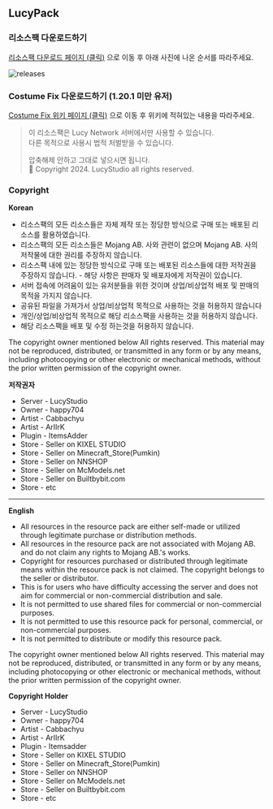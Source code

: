 ## LucyPack

### 리소스팩 다운로드하기
[리소스팩 다운로드 페이지 (클릭)](https://github.com/Lucy-Studio/Lucy_RePack/releases) 으로 이동 후 아래 사진에 나온 순서를 따라주세요.  
  
![releases](https://github.com/user-attachments/assets/6cec7800-4075-46c7-8ed4-9b3843eab6f9)

### Costume Fix 다운로드하기 (1.20.1 미만 유저)
[Costume Fix 위키 페이지 (클릭)](https://wiki.lucymc.kr/lucy-info/start#id-1.20.1) 으로 이동 후 위키에 적혀있는 내용을 따라주세요.




> 이 리소스팩은 Lucy Network 서버에서만 사용할 수 있습니다.  
> 다른 목적으로 사용시 법적 처벌받을 수 있습니다.  
>   
> 압축해제 안하고 그대로 넣으시면 됩니다.  
> 🌱 Copyright 2024. LucyStudio all rights reserved.

### Copyright
**Korean**

* 리소스팩의 모든 리소스들은 자체 제작 또는 정당한 방식으로 구매 또는 배포된 리소스를 활용하였습니다.
* 리소스팩의 모든 리소스들은 Mojang AB. 사와 관련이 없으며 Mojang AB. 사의 저작물에 대한 권리를 주장하지 않습니다.
* 리소스팩 내에 있는 정당한 방식으로 구매 또는 배포된 리소스들에 대한 저작권을 주장하지 않습니다. - 해당 사항은 판매자 및 배포자에게 저작권이 있습니다.
* 서버 접속에 어려움이 있는 유저분들을 위한 것이며 상업/비상업적 배포 및 판매의 목적을 가지지 않습니다.
* 공유된 파일을 가져가서 상업/비상업적 목적으로 사용하는 것을 허용하지 않습니다 
* 개인/상업/비상업적 목적으로 해당 리소스팩을 사용하는 것을 허용하지 않습니다. 
* 해당 리소스팩을 배포 및 수정 하는것을 허용하지 않습니다.


The copyright owner mentioned below All rights reserved.
This material may not be reproduced, distributed, or transmitted in any form or by any means, including photocopying or other electronic or mechanical methods, without the prior written permission of the copyright owner.

**저작권자**
* Server - LucyStudio
* Owner - happy704
* Artist - Cabbachyu
* Artist - ArIIrK
* Plugin - ItemsAdder
* Store - Seller on KIXEL STUDIO
* Store - Seller on Minecraft_Store(Pumkin)
* Store - Seller on NNSHOP
* Store - Seller on McModels.net
* Store - Seller on Builtbybit.com
* Store - etc

---

**English**

* All resources in the resource pack are either self-made or utilized through legitimate purchase or distribution methods.
* All resources in the resource pack are not associated with Mojang AB. and do not claim any rights to Mojang AB.'s works.
* Copyright for resources purchased or distributed through legitimate means within the resource pack is not claimed. The copyright belongs to the seller or distributor.
* This is for users who have difficulty accessing the server and does not aim for commercial or non-commercial distribution and sale.
* It is not permitted to use shared files for commercial or non-commercial purposes.
* It is not permitted to use this resource pack for personal, commercial, or non-commercial purposes.
* It is not permitted to distribute or modify this resource pack.


The copyright owner mentioned below All rights reserved.
This material may not be reproduced, distributed, or transmitted in any form or by any means, including photocopying or other electronic or mechanical methods, without the prior written permission of the copyright owner.

**Copyright Holder**
* Server - LucyStudio
* Owner - happy704
* Artist - Cabbachyu
* Artist - ArIIrK
* Plugin - Itemsadder
* Store - Seller on KIXEL STUDIO
* Store - Seller on Minecraft_Store(Pumkin)
* Store - Seller on NNSHOP
* Store - Seller on McModels.net
* Store - Seller on Builtbybit.com
* Store - etc
